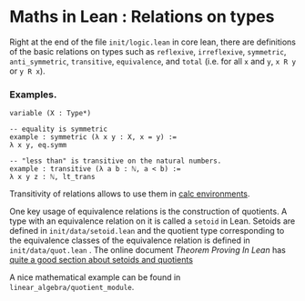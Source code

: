 # Maths in Lean : Relations on types

Right at the end of the file `init/logic.lean` in core lean, there are
definitions of the basic relations on types such as `reflexive`,
`irreflexive`, `symmetric`, `anti_symmetric`, `transitive`,
`equivalence`, and `total` (i.e. for all `x` and `y`,
`x R y` or `y R x`).

### Examples.

```lean
variable (X : Type*)

-- equality is symmetric
example : symmetric (λ x y : X, x = y) := 
λ x y, eq.symm

-- "less than" is transitive on the natural numbers.
example : transitive (λ a b : ℕ, a < b) := 
λ x y z : ℕ, lt_trans
```

Transitivity of relations allows to use them in [calc environments](../extras/calc.md).

One key usage of equivalence relations is the construction of quotients.
A type with an equivalence relation on it is called a `setoid` in Lean.
Setoids are defined in `init/data/setoid.lean` and the quotient type
corresponding to the equivalence classes of the equivalence relation is
defined in `init/data/quot.lean` . The online document 
*Theorem Proving In Lean* has 
[quite a good section about setoids and quotients](https://leanprover.github.io/theorem_proving_in_lean/axioms_and_computation.html#quotients)

A nice mathematical example can be found in `linear_algebra/quotient_module`.
